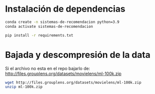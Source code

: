 # Instalación de dependencias
```bash
conda create -n sistemas-de-recomendacion python=3.9
conda activate sistemas-de-recomendacion

pip install -r requirements.txt
```

# Bajada y descompresión de la data
Si el archivo no esta en el repo bajarlo de: http://files.grouplens.org/datasets/movielens/ml-100k.zip
 ```bash
 wget http://files.grouplens.org/datasets/movielens/ml-100k.zip
 unzip ml-100k.zip
 ```